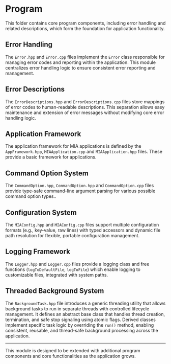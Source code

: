 # Program

This folder contains core program components, including error handling and related descriptions, which form the foundation for application functionality.

## Error Handling

The `Error.hpp` and `Error.cpp` files implement the `Error` class responsible for managing error codes and reporting within the application. This module centralizes error handling logic to ensure consistent error reporting and management.

## Error Descriptions

The `ErrorDescriptions.hpp` and `ErrorDescriptions.cpp` files store mappings of error codes to human-readable descriptions. This separation allows easy maintenance and extension of error messages without modifying core error handling logic.


## Application Framework

The application framework for MIA applications is defined by the `AppFramework.hpp`, `MIAApplication.cpp` and `MIAApplication.hpp` files. These provide a basic framework for applications.

## Command Option System

The `CommandOption.hpp`, `CommandOption.hpp` and `CommandOption.cpp` files provide type-safe command-line argument parsing for various possible command option types..

## Configuration System

The `MIAConfig.hpp` and `MIAConfig.cpp` files support multiple configuration formats (e.g., key-value, raw lines) with typed accessors and dynamic file path resolution for flexible, portable configuration management.

## Logging Framework

The `Logger.hpp` and `Logger.cpp` files provide a logging class and free functions (`logToDefaultFile`, `logToFile`) which enable logging to customizable files, integrated with system paths.

## Threaded Background System

The `BackgroundTask.hpp` file introduces a generic threading utility that allows background tasks to run in separate threads with controlled lifecycle management. It defines an abstract base class that handles thread creation, termination, and safe stop signaling using atomic flags. Derived classes implement specific task logic by overriding the `run()` method, enabling consistent, reusable, and thread-safe background processing across the application.


---

This module is designed to be extended with additional program components and core functionalities as the application grows.
